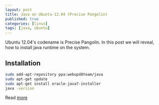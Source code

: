 ```yaml
---
layout: post
title: Java on Ubuntu-12.04 (Precise Pangolin)
published: true
categories: [linux]
tags: [java, ubuntu]
---
```


Ubuntu 12.04's codename is Precise Pangolin. In this post we will reveal, how to install java runtime on the system.

## Installation

```bash
sudo add-apt-repository ppa:webupd8team/java
sudo apt-get update
sudo apt-get install oracle-java7-installer
java -version
```

Read [more](https://href.li/?http://www.ubuntugeek.com/how-to-install-oracle-java-7-in-ubuntu-12-04.html)
